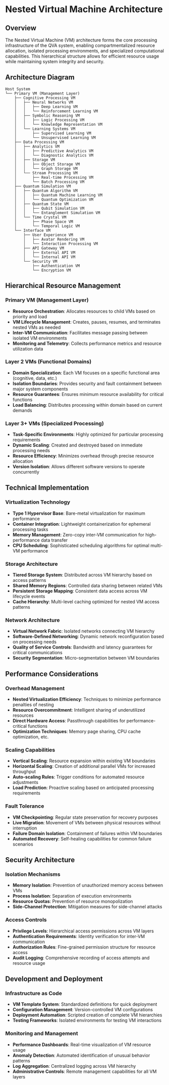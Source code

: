 # Nested Virtual Machine Architecture

## Overview
The Nested Virtual Machine (VM) architecture forms the core processing infrastructure of the QVA system, enabling compartmentalized resource allocation, isolated processing environments, and specialized computational capabilities. This hierarchical structure allows for efficient resource usage while maintaining system integrity and security.

## Architecture Diagram
```
Host System
└── Primary VM (Management Layer)
    ├── Cognitive Processing VM
    │   ├── Neural Networks VM
    │   │   ├── Deep Learning VM
    │   │   └── Reinforcement Learning VM
    │   ├── Symbolic Reasoning VM
    │   │   ├── Logic Processing VM
    │   │   └── Knowledge Representation VM
    │   └── Learning Systems VM
    │       ├── Supervised Learning VM
    │       └── Unsupervised Learning VM
    ├── Data Processing VM
    │   ├── Analytics VM
    │   │   ├── Predictive Analytics VM
    │   │   └── Diagnostic Analytics VM
    │   ├── Storage VM
    │   │   ├── Object Storage VM
    │   │   └── Graph Storage VM
    │   └── Stream Processing VM
    │       ├── Real-time Processing VM
    │       └── Batch Processing VM
    ├── Quantum Simulation VM
    │   ├── Quantum Algorithm VM
    │   │   ├── Quantum Machine Learning VM
    │   │   └── Quantum Optimization VM
    │   ├── Quantum State VM
    │   │   ├── Qubit Simulation VM
    │   │   └── Entanglement Simulation VM
    │   └── Time Crystal VM
    │       ├── Phase Space VM
    │       └── Temporal Logic VM
    └── Interface VM
        ├── User Experience VM
        │   ├── Avatar Rendering VM
        │   └── Interaction Processing VM
        ├── API Gateway VM
        │   ├── External API VM
        │   └── Internal API VM
        └── Security VM
            ├── Authentication VM
            └── Encryption VM
```

## Hierarchical Resource Management

### Primary VM (Management Layer)
- **Resource Orchestration**: Allocates resources to child VMs based on priority and load
- **VM Lifecycle Management**: Creates, pauses, resumes, and terminates nested VMs as needed
- **Inter-VM Communication**: Facilitates message passing between isolated VM environments
- **Monitoring and Telemetry**: Collects performance metrics and resource utilization data

### Layer 2 VMs (Functional Domains)
- **Domain Specialization**: Each VM focuses on a specific functional area (cognitive, data, etc.)
- **Isolation Boundaries**: Provides security and fault containment between major system components
- **Resource Guarantees**: Ensures minimum resource availability for critical functions
- **Load Balancing**: Distributes processing within domain based on current demands

### Layer 3+ VMs (Specialized Processing)
- **Task-Specific Environments**: Highly optimized for particular processing requirements
- **Dynamic Scaling**: Created and destroyed based on immediate processing needs
- **Resource Efficiency**: Minimizes overhead through precise resource allocation
- **Version Isolation**: Allows different software versions to operate concurrently

## Technical Implementation

### Virtualization Technology
- **Type 1 Hypervisor Base**: Bare-metal virtualization for maximum performance
- **Container Integration**: Lightweight containerization for ephemeral processing tasks
- **Memory Management**: Zero-copy inter-VM communication for high-performance data transfer
- **CPU Scheduling**: Sophisticated scheduling algorithms for optimal multi-VM performance

### Storage Architecture
- **Tiered Storage System**: Distributed across VM hierarchy based on access patterns
- **Shared Memory Regions**: Controlled data sharing between related VMs
- **Persistent Storage Mapping**: Consistent data access across VM lifecycle events
- **Cache Hierarchy**: Multi-level caching optimized for nested VM access patterns

### Network Architecture
- **Virtual Network Fabric**: Isolated networks connecting VM hierarchy
- **Software-Defined Networking**: Dynamic network reconfiguration based on processing needs
- **Quality of Service Controls**: Bandwidth and latency guarantees for critical communications
- **Security Segmentation**: Micro-segmentation between VM boundaries

## Performance Considerations

### Overhead Management
- **Nested Virtualization Efficiency**: Techniques to minimize performance penalties of nesting
- **Resource Overcommitment**: Intelligent sharing of underutilized resources
- **Direct Hardware Access**: Passthrough capabilities for performance-critical functions
- **Optimization Techniques**: Memory page sharing, CPU cache optimization, etc.

### Scaling Capabilities
- **Vertical Scaling**: Resource expansion within existing VM boundaries
- **Horizontal Scaling**: Creation of additional parallel VMs for increased throughput
- **Auto-scaling Rules**: Trigger conditions for automated resource adjustments
- **Load Prediction**: Proactive scaling based on anticipated processing requirements

### Fault Tolerance
- **VM Checkpointing**: Regular state preservation for recovery purposes
- **Live Migration**: Movement of VMs between physical resources without interruption
- **Failure Domain Isolation**: Containment of failures within VM boundaries
- **Automated Recovery**: Self-healing capabilities for common failure scenarios

## Security Architecture

### Isolation Mechanisms
- **Memory Isolation**: Prevention of unauthorized memory access between VMs
- **Process Isolation**: Separation of execution environments
- **Resource Quotas**: Prevention of resource monopolization
- **Side-Channel Protection**: Mitigation measures for side-channel attacks

### Access Controls
- **Privilege Levels**: Hierarchical access permissions across VM layers
- **Authentication Requirements**: Identity verification for inter-VM communication
- **Authorization Rules**: Fine-grained permission structure for resource access
- **Audit Logging**: Comprehensive recording of access attempts and resource usage

## Development and Deployment

### Infrastructure as Code
- **VM Template System**: Standardized definitions for quick deployment
- **Configuration Management**: Version-controlled VM configurations
- **Deployment Automation**: Scripted creation of complete VM hierarchies
- **Testing Frameworks**: Isolated environments for testing VM interactions

### Monitoring and Management
- **Performance Dashboards**: Real-time visualization of VM resource usage
- **Anomaly Detection**: Automated identification of unusual behavior patterns
- **Log Aggregation**: Centralized logging across VM hierarchy
- **Administrative Controls**: Remote management capabilities for all VM layers
